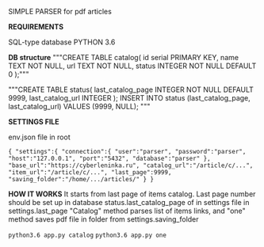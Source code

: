 SIMPLE PARSER for pdf articles

**REQUIREMENTS**

SQL-type database
PYTHON 3.6


**DB structure**
"""CREATE TABLE catalog(
   id serial PRIMARY KEY,
   name TEXT NOT NULL,
   url TEXT NOT NULL,
   status INTEGER NOT NULL DEFAULT 0
);"""

"""CREATE TABLE status(
   last_catalog_page INTEGER NOT NULL DEFAULT 9999,
   last_catalog_url INTEGER
);
INSERT INTO status (last_catalog_page, last_catalog_url) VALUES (9999, NULL);
"""

**SETTINGS FILE**

env.json file in root

`{
    "settings":{
        "connection":{
            "user":"parser",
            "password":"parser",
            "host":"127.0.0.1",
            "port":"5432",
            "database":"parser"
        },
        "base_url":"https://cyberleninka.ru",
        "catalog_url":"/article/c/...",
        "item_url":"/article/c/...",
        "last_page":9999,
        "saving_folder":"/home/.../articles/"
    }
}`

**HOW IT WORKS**
It starts from last page of items catalog. Last page number should be set up in database status.last_catalog_page of in settings file in settings.last_page
"Catalog" method parses list of items links, and "one" method saves pdf file in folder from settings.saving_folder


`python3.6 app.py catalog`
`python3.6 app.py one`
